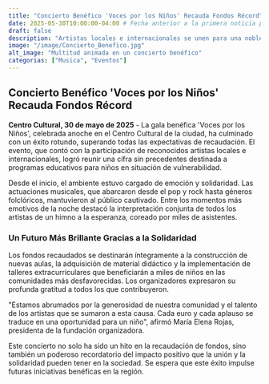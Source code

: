 ```yaml
---
title: "Concierto Benéfico 'Voces por los Niños' Recauda Fondos Récord"
date: 2025-05-30T10:00:00-04:00 # Fecha anterior a la primera noticia para ordenar
draft: false
description: "Artistas locales e internacionales se unen para una noble causa, superando las expectativas de recaudación."
image: "/image/Concierto_Benefico.jpg"
alt_image: "Multitud animada en un concierto benéfico"
categorias: ["Musica", "Eventos"]
---
```


## Concierto Benéfico 'Voces por los Niños' Recauda Fondos Récord

**Centro Cultural, 30 de mayo de 2025** - La gala benéfica 'Voces por los Niños', celebrada anoche en el Centro Cultural de la ciudad, ha culminado con un éxito rotundo, superando todas las expectativas de recaudación. El evento, que contó con la participación de reconocidos artistas locales e internacionales, logró reunir una cifra sin precedentes destinada a programas educativos para niños en situación de vulnerabilidad.

Desde el inicio, el ambiente estuvo cargado de emoción y solidaridad. Las actuaciones musicales, que abarcaron desde el pop y rock hasta géneros folclóricos, mantuvieron al público cautivado. Entre los momentos más emotivos de la noche destacó la interpretación conjunta de todos los artistas de un himno a la esperanza, coreado por miles de asistentes.

### Un Futuro Más Brillante Gracias a la Solidaridad

Los fondos recaudados se destinarán íntegramente a la construcción de nuevas aulas, la adquisición de material didáctico y la implementación de talleres extracurriculares que beneficiarán a miles de niños en las comunidades más desfavorecidas. Los organizadores expresaron su profunda gratitud a todos los que contribuyeron.

"Estamos abrumados por la generosidad de nuestra comunidad y el talento de los artistas que se sumaron a esta causa. Cada euro y cada aplauso se traduce en una oportunidad para un niño", afirmó María Elena Rojas, presidenta de la fundación organizadora.

Este concierto no solo ha sido un hito en la recaudación de fondos, sino también un poderoso recordatorio del impacto positivo que la unión y la solidaridad pueden tener en la sociedad. Se espera que este éxito impulse futuras iniciativas benéficas en la región.
